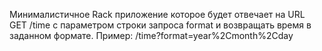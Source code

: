Минималистичное Rack приложение которое будет отвечает на URL GET /time с параметром строки запроса format и возвращать время в заданном формате. Пример: /time?format=year%2Cmonth%2Cday